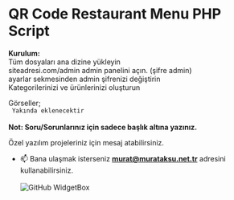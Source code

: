 # QR Code Restaurant Menu PHP Script

<b>Kurulum:</b> <br>
Tüm dosyaları ana dizine yükleyin<br>
siteadresi.com/admin admin panelini açın. (şifre admin)<br>
ayarlar sekmesinden admin şifrenizi değiştirin<br>
Kategorilerinizi ve ürünlerinizi oluşturun<br>

Görseller;<br>
<code> Yakında eklenecektir </code><br><br>
<b>Not: Soru/Sorunlarınız için sadece başlık altına yazınız.</b><br>

Özel yazılım projeleriniz için mesaj atabilirsiniz.<br>
- 📫 Bana ulaşmak isterseniz **murat@murataksu.net.tr** adresini kullanabilirsiniz. <br><br>
![GitHub WidgetBox](https://github-widgetbox.vercel.app/api/profile?username=aksumurat&data=followers,repositories,stars,commits&theme=nautilus)
